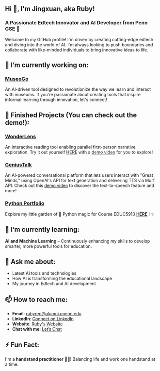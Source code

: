 ## Hi 👋, I'm Jingxuan, aka Ruby!  

### A Passionate **Edtech Innovator** and **AI Developer** from **Penn GSE** 🚀

Welcome to my GitHub profile! I'm driven by creating cutting-edge edtech and diving into the world of AI. I'm always looking to push boundaries and collaborate with like-minded individuals to bring innovative ideas to life. 

## 🔭 I’m currently working on:  
### **[MuseoGo](https://museogo.com/)**  
An AI-driven tool designed to revolutionize the way we learn and interact with museums. If you're passionate about creating tools that inspire informal learning through innovation, let's connect!  

## 🎥 Finished Projects (You can check out the demo!):  
### **[WonderLens](https://github.com/renjx0425/wonderlens)**    
An interactive reading tool enabling parallel first-person narrative exploration. Try it out yourself [HERE](https://renjx0425.github.io/wonderlens/) with a [demo video](https://www.youtube.com/watch?v=ShKRdSGEL58) for you to explore!  

### **[GeniusTalk](https://github.com/renjx0425/genius-talk)**  
An AI-powered conversational platform that lets users interact with "Great Minds," using OpenAI's API for text generation and delivering TTS via Murf API. Check out this [demo video](https://youtu.be/EFahpgsId9Q) to discover the text-to-speech feature and more!  

### **[Python Portfolio](https://renjx0425.github.io/python-portfolio/)**  
Explore my little garden of 🐍 Python magic for Course EDUC5913 **[HERE](https://renjx0425.github.io/python-portfolio/)** ! ✨  

## 🌱 **I’m currently learning:**  
**AI and Machine Learning** – Continuously enhancing my skills to develop smarter, more powerful tools for education.

## 💬 **Ask me about:**  
- Latest AI tools and technologies  
- How AI is transforming the educational landscape  
- My journey in Edtech and AI development  

## 📫 **How to reach me:**  
- **Email**: rubyren@alumni.upenn.edu
- **LinkedIn**: [Connect on LinkedIn](https://www.linkedin.com/in/jingxuan-ruby-ren/) 
- **Website**: [Ruby's Website](https://ruby-ren.upenn.domains)  
- **Chat with me**: [Let’s Chat](https://calendly.com/renjx-upenn/30min?month=2025-01)  

## ⚡ **Fun Fact:**  
I'm a **handstand practitioner** 🧘‍♀️! Balancing life and work one handstand at a time.
